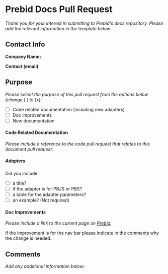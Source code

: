 <h1>Prebid Docs Pull Request</h1>

*Thank you for your interest in submitting to Prebid's docs repository. Please add the relevant information in the template below:*

<h2>Contact Info</h2>

**Company Name:**. 

**Contact (email)**:


<h2>Purpose</h2>

*Please select the purpose of this pull request from the options below (change [ ] to [x]:*

- [ ] Code related documentation (including new adapters)
- [ ] Doc improvements
- [ ] New documentation 

<h4>Code Related Documentation</h4>

*Please include a reference to the code pull request that relates to this document pull request:*

<h5>Adapters</h5>

Did you include: 

- [ ] a title? 
- [ ] if the adapter is for PBJS or PBS?
- [ ] a table for the adapter parameters?
- [ ] an example? (Not required)

<h4>Doc Improvements</h4>

*Please include a link to the current page on [Prebid](docs.prebid.org):*

If the improvement is for the nav bar please indicate in the comments why the change is needed. 


<h2>Comments</h2>

*Add any additional information below:*
